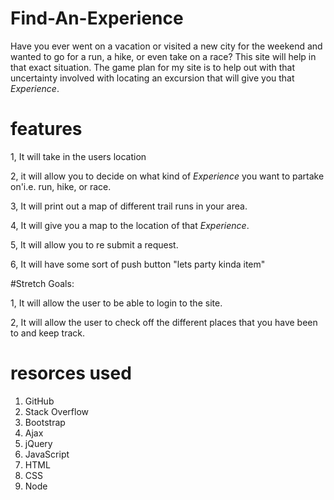 # Find-An-Experience

Have you ever went on a vacation or visited a new city for the weekend and wanted to go for a run, a hike, or even take on a race? This site will help in that exact situation.  The game plan for my site is to help out with that uncertainty involved with locating an excursion that will give you that *Experience*.

# features


1, It will take in the users location

2, it will allow you to decide on what kind of *Experience* you want to partake on'i.e. run, hike, or race.

3, It will print out a map of different trail runs in your area.

4, It will give you a map to the location of that *Experience*.

5, It will allow you to re submit a request.

6, It will have some sort of push button "lets party kinda item"

#Stretch Goals:

1, It will allow the user to be able to login to the site.

2, It will allow the user to check off the different places that you have been to and keep track.
# resorces used


1. GitHub
2. Stack Overflow
3. Bootstrap
4. Ajax
5. jQuery
6. JavaScript
7. HTML
8. CSS
9. Node
